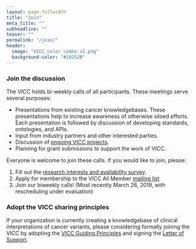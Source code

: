 ```yaml
---
layout: page-fullwidth
title: "Join"
meta_title: ""
subheadline: ""
teaser: ""
permalink: "/join/"
header:
  image: "VICC_color_combo_v2.png"
  background-color: "#18252B"
---
```


### Join the discussion
The VICC holds bi-weekly calls of all participants. These meetings serve several purposes:
- Presentations from existing cancer knowledgebases. These presentations help to increase awareness of otherwise siloed efforts. Each presentation is followed by discussion of developing standards, ontologies, and APIs.
- Input from industry partners and other interested parties.
- Discussion of [ongoing VICC projects](/projects/).
- Planning for grant submissions to support the work of VICC.

Everyone is welcome to join these calls. If you would like to join, please:

1) Fill out the [research interests and availability survey](https://forms.gle/Fizjbr4cscfySHec6).
2) Apply for membership to the VICC All Member [mailing list](https://groups.google.com/forum/#!forum/vicc-all)
3) Join our biweekly calls! (Most recently March 26, 2019, with rescheduling under evaluation)

### Adopt the VICC sharing principles
If your organization is currently creating a knowledgebase of clinical interpretations of cancer variants, please considering formally joining the VICC by adopting the [VICC Guiding Principles](/principles/) and signing the [Letter of Support](/resources/).

